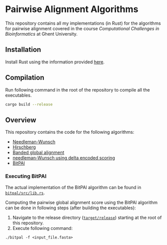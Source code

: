 # Pairwise Alignment Algorithms

This repository contains all my implementations (in Rust) for the algorithms for pairwise alignment covered in the course *Computational Challenges in Bioinformatics* at Ghent University.

## Installation

Install Rust using the information provided [here](https://www.rust-lang.org/tools/install).

## Compilation

Run following command in the root of the repository to compile all the executables.

```sh
cargo build --release
```

## Overview

This repository contains the code for the following algorithms:

- [Needleman-Wunsch](./needleman_wunsch)
- [Hirschberg](./hirschberg)
- [Banded global alignment](./banded_global_alignment)
- [needleman-Wunsch using delta encoded scoring](./needleman_wunsch_delta_encoded)
- [BitPAl](./bitpal)

### Executing BitPAl
The actual implementation of the BitPAl algorithm can be found in [`bitpal/src/lib.rs`](bitpal/src/lib.rs).

Computing the pairwise global alignment score using the BitPAl algorithm can be done in following steps (after building the executables):
1) Navigate to the release directory ([`target/release`](target/release)) starting at the root of this repository.
2) Execute following command:
```shell
./bitpal -f <input_file.fasta>
```

